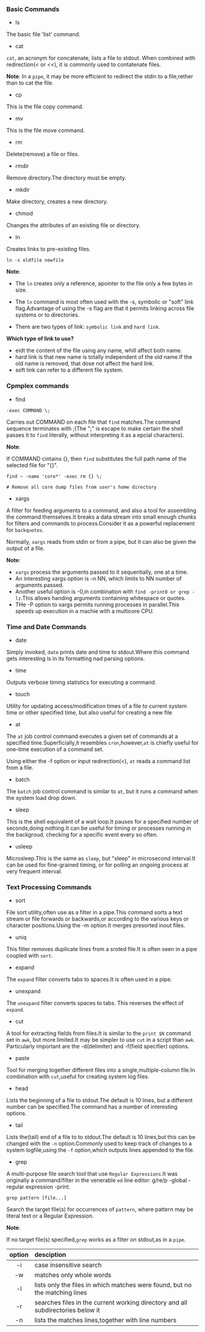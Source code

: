 ### Basic Commands

- ls

The basic file 'list' command.

- cat

`cat`, an acronym for concatenate, lists a file to stdout. When combined with redirection(< or <<), it is commonly used to contatenate files.

**Note**: In a `pipe`, it may be more efficient to redirect the stdin to a file,rether than to cat the file.

- cp

This is the file copy command.

- mv

This is the file move command.

- rm

Delete(remove) a file or files.

- rmdir

Remove directory.The directory must be empty.

- mkdir

Make directory, creates a new directory.

- chmod

Changes the attributes of an existing file or directory.

- ln

Creates links to pre-existing files.

```shell
ln -s oldfile newfile
```


**Note**:

- The `ln` creates only a reference, apointer to the file only a few bytes in size.

- The `ln` command is most often used with the -s, symbolic or "soft" link flag.Advantage of using the -s flag are that it permits linking across file systems or to directories.

- There are two types of link: `symbolic link` and `hard link`.

**Which type of link to use?**

- eidt the content of the file using any name, whill affect both name.
- hard link is that new name is totally independent of the old name.If the old name is removed, that dose not affect the hard link.
- soft link can refer to a different file system.

### Cpmplex commands

- find

`-exec COMMAND \;`

Carries out COMMAND on each file that `find` matches.The command sequence terminates with ;(The ";" is escape to make certain the shell passes it to `find` literally, without interpreting it as a epcial characters).

**Note**:

If COMMAND cintains {}, then `find` substitutes the full path name of the selected file for "{}".

```shell
find ~ -name 'core*' -exec rm {} \;

# Remove all core dump files from user's home directory
```

- xargs

A filter for feeding arguments to a command, and also a tool for assembling the command themselves.It breaks a data stream into small enough chunks for filters and commands to process.Consider it as a powerful replacement for `backquotes`.

Normally, `xargs` reads from stdin or from a pipe, but it can also be given the output of a file.

**Note**:

- `xargs` process the arguments passed to it sequentially, one at a time.
- An interesting xargs option is -n NN, which limits to NN number of arguments passed.
- Another useful option is -0,in combination with `find -print0 or grep -lz`.This allows handing arguments containing whitespace or quotes.
- THe -P option to xargs permits running processes in parallel.This speeds up execution in a machie with a multicore CPU.

### Time and Date Commands

- date

Simply invoked, `date` prints date and time to stdout.Where this command gets interesting is in its formatting nad parsing options.

- time

Outputs verbose timing statistics for executing a command.

- touch

Utility for updating access/modification times of a file to current system time or other specified time, but also useful for creating a new file

- at

The `at` job control command executes a given set of commands at a specified time.Superficially,it resembles `cron`,however,`at` is chiefly useful for one-time execution of a command set.

Using either the -f option or input redirection(<), `at` reads a command list from a file.

- batch

The `batch` job control command is similar to `at`, but it runs a command when the system load drop down.

- sleep

This is the shell equivalent of a wait loop.It pauses for a specified number of seconds,doing nothing.It can be useful for timing or processes running in the backgroud, checking for a specific event every so often.

- usleep

Microsleep.This is the same as `sleep`, but "sleep" in microsecond interval.It can be used for fine-grained timing, or for polling an ongoing process at very frequent interval.


### Text Processing Commands

- sort

File sort utility,often use as a filter in a pipe.This command sorts a text stream or file forwards or backwards,or according to the various keys or character positions.Using the -m option.It merges  presorted inout files.

- uniq

This filter removes duplicate lines from a sroted file.It is often seen in a pipe coupled with `sort`.

- expand

The `expand` filter converts tabs to spaces.It is often used in a pipe.

- unexpand

The `unexpand` filter converts spaces to tabs. This reverses the effect of `expand`.

- cut 

A tool for extracting fields from files.It is similar to the `print $N` command set in `awk`, but more limited.It may be simpler to use `cut` in a script than `awk`. Particularly important are the -d(delimiter) and -f(field specifier) options.

- paste

Tool for merging together different files into a single,multiple-column file.In combination with `cut`,useful for creating system log files.

- head

Lists the beginning of a file to stdout.The default is 10 lines, but a different number can be specified.The command has a number of interesting options.

- tail

Lists the(tail) end of a file to to stdout.The default is 10 lines,but this can be changed with the `-n` option.Commonly used to keep track of changes to a system logfile,using the `-f` option,which outputs lines appended to the file.

- grep

A multi-purpose file search tool that use `Regular Expressions`.It was originally a command/filter in the venerable `ed` line editor: g/re/p -global -regular expression -print.

`grep pattern [file...]`

Search the target file(s) for occurrences of `pattern`, where pattern may be literal text or a Regular Expression.

**Note**:

If no target file(s) specified,`grep` works as a filter on stdout,as in a `pipe`.

|option|desciption|
|:---:|:---|
|-i|case insensitive search|
|-w|matches only whole words|
|-l|lists only the files in which matches were found, but no the matching lines|
|-r|searches files in the current working directory and all subdirectories below it|
|-n|lists the matches lines,together with line numbers|

